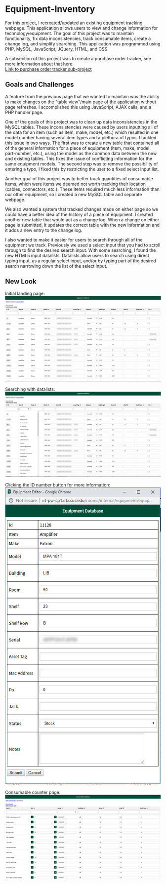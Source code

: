 # Equipment-Inventory

For this project, I recreated/updated an existing equipment tracking webpage. This application allows users to view and change information for technology/equipment. The goal of this project was to maintain functionality, fix data inconsistencies, track consumable items, create a change log, and simplify searching. This application was programmed using PHP, MySQL, JavaScript, JQuery, HTML, and CSS.

A subsection of this project was to create a purchase order tracker, see more information about that here:\
[Link to purchase order tracker sub-project](/Purchase-Order-Tracker/README.md)

## Goals and Challenges

A feature from the previous page that we wanted to maintain was the ability to make changes on the "table view"/main page of the application without page refreshes. I accomplished this using JavaScript, AJAX calls, and a PHP handler page.

One of the goals of this project was to clean up data inconsistencies in the MySQL tables. These inconsistencies were caused by users inputting all of the data for an item (such as item, make, model, etc.) which resulted in one model number having several item types and a plethora of typos. I tackled this issue in two ways. The first was to create a new table that contained all of the general information for a piece of equipment (item, make, model, part-number, etc.), using the model as the common data between the new and existing tables. This fixes the issue of conflicting information for the same equipment models. The second step was to remove the possibility of entering a typo, I fixed this by restricting the user to a fixed select input list.

Another goal of this project was to better track quantities of consumable items, which were items we deemed not worth tracking their location (cables, connectors, etc.). These items required much less information than our other equipment, so I created a new MySQL table and separate webpage.

We also wanted a system that tracked changes made on either page so we could have a better idea of the history of a piece of equipment. I created another new table that would act as a change log. When a change on either page is submitted, it updates the correct table with the new information and it adds a new entry to the change log.

I also wanted to make it easier for users to search through all of the equipment we track. Previously we used a select input that you had to scroll through to find the desired search input. With some searching, I found the new HTML5 input datalists. Datalists allow users to search using direct typing input, as a regular select input, and/or by typing part of the desired search narrowing down the list of the select input.

## New Look

Initial landing page:\
![Application landing page picture](/EI_1.PNG)

Searching with datalists:\
![Searching with datalists picture](/EI_2.PNG)

Clicking the ID number button for more information:\
![More information picture](/EI_3.PNG)

Consumable counter page:\
![Consumable counter picture](/EI_4.PNG)
